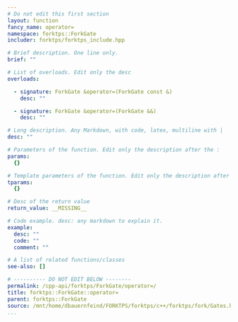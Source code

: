 ```yaml
---
# Do not edit this first section
layout: function
fancy_name: operator=
namespace: forktps::ForkGate
includer: forktps/forktps_include.hpp

# Brief description. One line only.
brief: ""

# List of overloads. Edit only the desc
overloads:

  - signature: ForkGate &operator=(ForkGate const &)
    desc: ""

  - signature: ForkGate &operator=(ForkGate &&)
    desc: ""

# Long description. Any Markdown, with code, latex, multiline with |
desc: ""

# Parameters of the function. Edit only the description after the :
params:
  {}

# Template parameters of the function. Edit only the description after the :
tparams:
  {}

# Desc of the return value
return_value: __MISSING__

# Code example. desc: any markdown to explain it.
example:
  desc: ""
  code: ""
  comment: ""

# A list of related functions/classes
see-also: []

# ---------- DO NOT EDIT BELOW --------
permalink: /cpp-api/forktps/ForkGate/operator=/
title: forktps::ForkGate::operator=
parent: forktps::ForkGate
source: /mnt/home/dbauernfeind/FORKTPS/forktps/c++/forktps/fork/Gates.hpp
...
```


